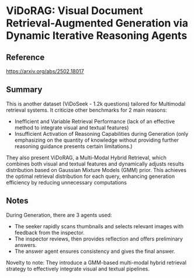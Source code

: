 # ViDoRAG: Visual Document Retrieval-Augmented Generation via Dynamic Iterative Reasoning Agents
## Reference

https://arxiv.org/abs/2502.18017

## Summary

This is another dataset (ViDoSeek - 1.2k questions) tailored for Multimodal retrieval systems. It criticize other benchmarks for 2 main reasons:
- Inefficient and Variable Retrieval Performance (lack of an effective method to integrate visual and textual features)
- Insufficient Activation of Reasoning Capabilities during Generation (only emphasizing on the quantity of knowledge without providing further reasoning guidance presents certain limitations.)

They also present ViDoRAG, a Multi-Modal Hybrid Retrieval, which combines both visual and textual features and dynamically adjusts results distribution based on Gaussian Mixture Models (GMM) prior. This achieves the optimal retrieval distribution for each query, enhancing generation efficiency by reducing unnecessary computations

## Notes

During Generation, there are 3 agents used:
- The seeker rapidly scans thumbnails and selects relevant images with feedback from the inspector.
- The inspector reviews, then provides reflection and offers preliminary answers.
- The answer agent ensures consistency and gives the final answer.

Novelty to note:
They introduce a GMM-based multi-modal hybrid retrieval strategy to effectively integrate visual and textual pipelines.